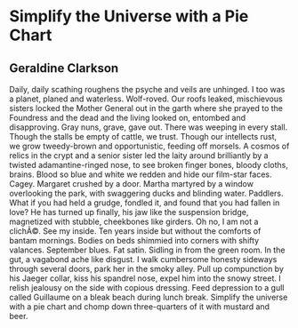 # Simplify the Universe with a Pie Chart
## Geraldine Clarkson
Daily, daily scathing roughens the psyche
and veils are unhinged. I too was a planet,
planed and waterless. Wolf-roved. Our roofs
leaked, mischievous sisters locked the Mother General
out in the garth where she prayed to the Foundress
and the dead and the living looked on, entombed
and disapproving. Gray nuns, grave, gave out.
There was weeping in every stall.
Though the stalls be empty of cattle, we trust.
Though our intellects rust, we grow tweedy-brown
and opportunistic, feeding off morsels.
A cosmos of relics in the crypt and a senior
sister led the laity around brilliantly by a
twisted adamantine-ringed nose, to see
broken finger bones, bloody cloths, brains.
Blood so blue and white we redden and hide
our film-star faces. Cagey.
Margaret crushed by a door. Martha martyred
by a window overlooking the park,
with swaggering ducks and blinding water.
Paddlers. What if you had held a grudge,
fondled it, and found that you had fallen in love?
He has turned up finally, his jaw like the suspension
bridge, magnetized with stubble, cheekbones like girders.
Oh no, I am not a clichÃ©. See my inside.
Ten years inside but without the comforts of bantam mornings.
Bodies on beds shimmied into corners with shifty valances. September blues.
Fat satin. Sidling in from the green room. In the gut, a vagabond
ache like disgust. I walk cumbersome honesty sideways
through several doors, park her in the smoky alley.
Pull up compunction by his Jaeger collar, kiss his spandrel nose,
expel him into the snowy street.
I relish jealousy on the side with copious dressing.
Feed depression to a gull called Guillaume
on a bleak beach during lunch break.
Simplify the universe with a pie chart
and chomp down three-quarters of it with mustard and beer.